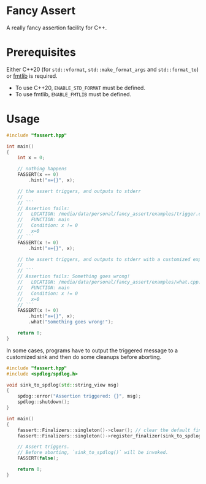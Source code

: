 # Fancy Assert

A really fancy assertion facility for C++.

# Prerequisites

Either C++20 (for `std::vformat`, `std::make_format_args` and `std::format_to`) or [fmtlib](https://fmt.dev/) is required.
* To use C++20, `ENABLE_STD_FORMAT` must be defined.
* To use fmtlib, `ENABLE_FMTLIB` must be defined.

# Usage

```c++
#include "fassert.hpp"

int main()
{
    int x = 0;

    // nothing happens
    FASSERT(x == 0)
        .hint("x={}", x);

    // the assert triggers, and outputs to stderr
    //
    // ```
    // Assertion fails:
    //   LOCATION: /media/data/personal/fancy_assert/examples/trigger.cpp:7
    //   FUNCTION: main
    //   Condition: x != 0
    //   x=0
    // ```
    FASSERT(x != 0)
        .hint("x={}", x);

    // the assert triggers, and outputs to stderr with a customized explanation
    //
    // ```
    // Assertion fails: Something goes wrong!
    //   LOCATION: /media/data/personal/fancy_assert/examples/what.cpp:7
    //   FUNCTION: main
    //   Condition: x != 0
    //   x=0
    // ```
    FASSERT(x != 0)
        .hint("x={}", x);
        .what("Something goes wrong!");

    return 0;
}
```

In some cases, programs have to output the triggered message to a customized
sink and then do some cleanups before aborting.

```c++
#include "fassert.hpp"
#include <spdlog/spdlog.h>

void sink_to_spdlog(std::string_view msg)
{
    spdog::error("Assertion triggered: {}", msg);
    spdlog::shutdown();
}

int main()
{
    fassert::Finalizers::singleton()->clear(); // clear the default finalizer
    fassert::Finalizers::singleton()->register_finalizer(sink_to_spdlog);

    // Assert triggers.
    // Before aborting, `sink_to_spdlog()` will be invoked.
    FASSERT(false);

    return 0;
}
```
